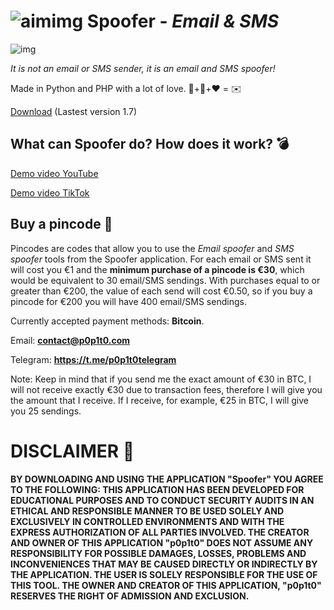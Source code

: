 # ![aimimg](https://github.com/p0p1t0/Spoofer/assets/148875004/f3edb3ef-1daf-4351-8af4-1e2633326fa2) Spoofer - *Email & SMS*

![img](https://github.com/p0p1t0/Spoofer/assets/148875004/5695d0b8-8e0d-4a60-a200-14842847d802)

*It is not an email or SMS sender, it is an email and SMS spoofer!*

Made in Python and PHP with a lot of love. 🐍+🐘+❤️ = ✉️

[Download](https://p0p1t0.com/Spoofer.rar) (Lastest version 1.7)

## What can Spoofer do? How does it work? 💣

[Demo video YouTube](https://www.youtube.com/watch?v=vJpsnPvZOxE)

[Demo video TikTok](https://www.tiktok.com/@p0p1t0tiktok/video/7321853981280570656?is_from_webapp=1&sender_device=pc&web_id=7321852548435412512)

 ## Buy a pincode 🔑
 
Pincodes are codes that allow you to use the *Email spoofer* and *SMS spoofer* tools from the Spoofer application. For each email or SMS sent it will cost you €1 and the **minimum purchase of a pincode is €30**, which would be equivalent to 30 email/SMS sendings. With purchases equal to or greater than €200, the value of each send will cost €0.50, so if you buy a pincode for €200 you will have 400 email/SMS sendings.

Currently accepted payment methods: **Bitcoin**.

Email: **contact@p0p1t0.com**

Telegram: **https://t.me/p0p1t0telegram**

Note: Keep in mind that if you send me the exact amount of €30 in BTC, I will not receive exactly €30 due to transaction fees, therefore I will give you the amount that I receive. If I receive, for example, €25 in BTC, I will give you 25 sendings.

# DISCLAIMER 📜

 **BY DOWNLOADING AND USING THE APPLICATION "Spoofer" YOU AGREE TO THE FOLLOWING: THIS APPLICATION HAS BEEN DEVELOPED FOR EDUCATIONAL PURPOSES AND TO CONDUCT SECURITY AUDITS IN AN ETHICAL AND RESPONSIBLE MANNER TO BE USED SOLELY AND EXCLUSIVELY IN CONTROLLED ENVIRONMENTS AND WITH THE EXPRESS AUTHORIZATION OF ALL PARTIES INVOLVED. THE CREATOR AND OWNER OF THIS APPLICATION "p0p1t0" DOES NOT ASSUME ANY RESPONSIBILITY FOR POSSIBLE DAMAGES, LOSSES, PROBLEMS AND INCONVENIENCES THAT MAY BE CAUSED DIRECTLY OR INDIRECTLY BY THE APPLICATION. THE USER IS SOLELY RESPONSIBLE FOR THE USE OF THIS TOOL. THE OWNER AND CREATOR OF THIS APPLICATION, "p0p1t0" RESERVES THE RIGHT OF ADMISSION AND EXCLUSION.**

